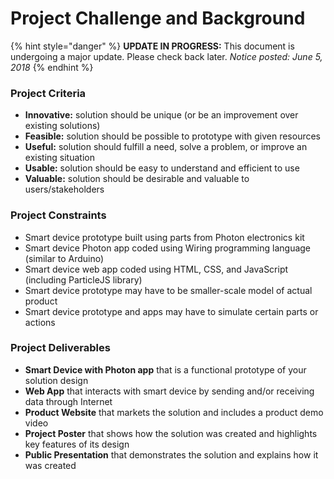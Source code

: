 # Project Challenge and Background



{% hint style="danger" %}
**UPDATE IN PROGRESS:** This document is undergoing a major update. Please check back later.  _Notice posted: June 5, 2018_
{% endhint %}

### Project Criteria

* **Innovative:** solution should be unique \(or be an improvement over existing solutions\)
* **Feasible:** solution should be possible to prototype with given resources
* **Useful:** solution should fulfill a need, solve a problem, or improve an existing situation
* **Usable:** solution should be easy to understand and efficient to use
* **Valuable:** solution should be desirable and valuable to users/stakeholders

### Project Constraints

* Smart device prototype built using parts from Photon electronics kit​
* Smart device Photon app coded using Wiring programming language \(similar to Arduino\)
* Smart device web app coded using HTML, CSS, and JavaScript \(including ParticleJS library\)
* Smart device prototype may have to be smaller-scale model of actual product
* Smart device prototype and apps may have to simulate certain parts or actions

### Project Deliverables

* **Smart Device with Photon app** that is a functional prototype of your solution design
* **Web App** that interacts with smart device by sending and/or receiving data through Internet
* **Product Website** that markets the solution and includes a product demo video
* **Project Poster** that shows how the solution was created and highlights key features of its design
* **Public Presentation** that demonstrates the solution and explains how it was created

